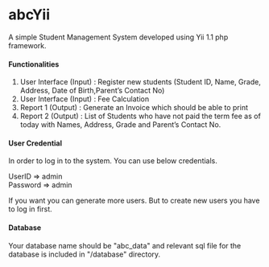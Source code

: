 # abcYii
A simple Student Management System developed using Yii 1.1 php framework.

<h4>Functionalities</h4>
<ol>
<li>User Interface (Input) : Register new students (Student ID, Name, Grade, Address, Date of Birth,Parent’s Contact No)</li>
<li>User Interface (Input) : Fee Calculation</li>
<li>Report 1 (Output) : Generate an Invoice which should be able to print</li>
<li>Report 2 (Output) : List of Students who have not paid the term fee as of today with Names, Address, Grade and Parent’s Contact      No.</li>
</ol>

<h4>User Credential</h4>
In order to log in to the system. You can use below credentials.

UserID => admin <br>
Password => admin

If you want you can generate more users. But to create new users you have to log in first.

<h4>Database</h4>
Your database name should be "abc_data" and relevant sql file for the database is included in "/database" directory. 

